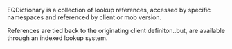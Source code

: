 EQDictionary is a collection of lookup references, accessed by specific namespaces and referenced by client or mob version.

References are tied back to the originating client definiton..but, are available through an indexed lookup system.